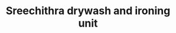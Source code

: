 ---
title: "Sreechithra drywash and ironing unit"
url: /kollam/sreechithra-drywash-and-ironing-unit/
shop: laundry
---